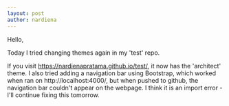 ```yaml
---
layout: post
author: nardiena
---
```


Hello,

Today I tried changing themes again in my 'test' repo.

If you visit https://nardienapratama.github.io/test/, it now has the 'architect' theme. I also tried adding a navigation bar using Bootstrap, which worked when ran on http://localhost:4000/, but when pushed to github, the navigation bar couldn't appear on the webpage. I think it is an import error - I'll continue fixing this tomorrow.
